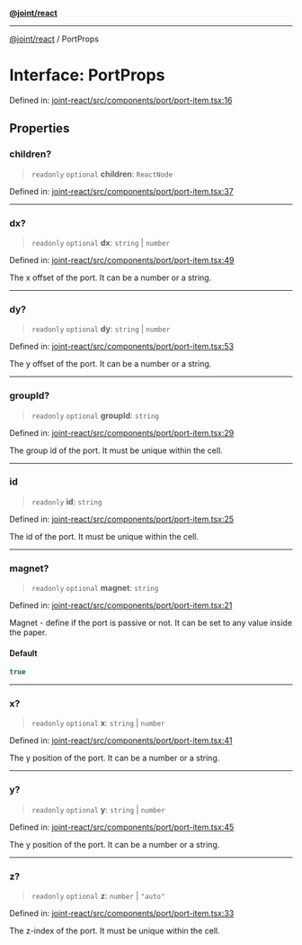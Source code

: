 [**@joint/react**](../README.md)

***

[@joint/react](../README.md) / PortProps

# Interface: PortProps

Defined in: [joint-react/src/components/port/port-item.tsx:16](https://github.com/samuelgja/joint/blob/main/packages/joint-react/src/components/port/port-item.tsx#L16)

## Properties

### children?

> `readonly` `optional` **children**: `ReactNode`

Defined in: [joint-react/src/components/port/port-item.tsx:37](https://github.com/samuelgja/joint/blob/main/packages/joint-react/src/components/port/port-item.tsx#L37)

***

### dx?

> `readonly` `optional` **dx**: `string` \| `number`

Defined in: [joint-react/src/components/port/port-item.tsx:49](https://github.com/samuelgja/joint/blob/main/packages/joint-react/src/components/port/port-item.tsx#L49)

The x offset of the port. It can be a number or a string.

***

### dy?

> `readonly` `optional` **dy**: `string` \| `number`

Defined in: [joint-react/src/components/port/port-item.tsx:53](https://github.com/samuelgja/joint/blob/main/packages/joint-react/src/components/port/port-item.tsx#L53)

The y offset of the port. It can be a number or a string.

***

### groupId?

> `readonly` `optional` **groupId**: `string`

Defined in: [joint-react/src/components/port/port-item.tsx:29](https://github.com/samuelgja/joint/blob/main/packages/joint-react/src/components/port/port-item.tsx#L29)

The group id of the port. It must be unique within the cell.

***

### id

> `readonly` **id**: `string`

Defined in: [joint-react/src/components/port/port-item.tsx:25](https://github.com/samuelgja/joint/blob/main/packages/joint-react/src/components/port/port-item.tsx#L25)

The id of the port. It must be unique within the cell.

***

### magnet?

> `readonly` `optional` **magnet**: `string`

Defined in: [joint-react/src/components/port/port-item.tsx:21](https://github.com/samuelgja/joint/blob/main/packages/joint-react/src/components/port/port-item.tsx#L21)

Magnet - define if the port is passive or not. It can be set to any value inside the paper.

#### Default

```ts
true
```

***

### x?

> `readonly` `optional` **x**: `string` \| `number`

Defined in: [joint-react/src/components/port/port-item.tsx:41](https://github.com/samuelgja/joint/blob/main/packages/joint-react/src/components/port/port-item.tsx#L41)

The y position of the port. It can be a number or a string.

***

### y?

> `readonly` `optional` **y**: `string` \| `number`

Defined in: [joint-react/src/components/port/port-item.tsx:45](https://github.com/samuelgja/joint/blob/main/packages/joint-react/src/components/port/port-item.tsx#L45)

The y position of the port. It can be a number or a string.

***

### z?

> `readonly` `optional` **z**: `number` \| `"auto"`

Defined in: [joint-react/src/components/port/port-item.tsx:33](https://github.com/samuelgja/joint/blob/main/packages/joint-react/src/components/port/port-item.tsx#L33)

The z-index of the port. It must be unique within the cell.
